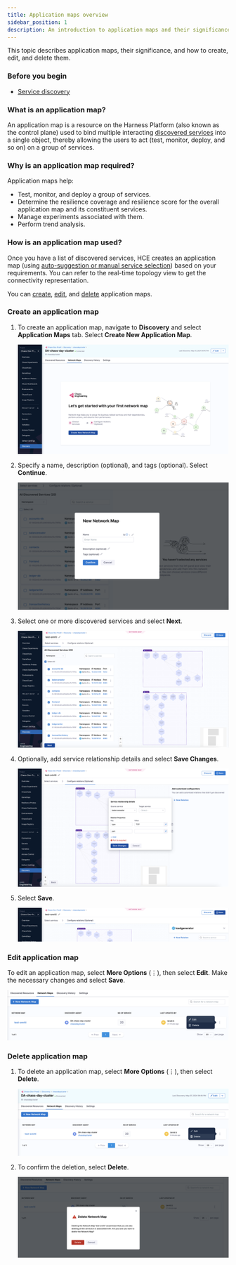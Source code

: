 ```yaml
---
title: Application maps overview
sidebar_position: 1
description: An introduction to application maps and their significance
---
```


This topic describes application maps, their significance, and how to create, edit, and delete them.

### Before you begin

- [Service discovery](/docs/chaos-engineering/features/service-discovery/intro-service-discovery.md)

### What is an application map?

An application map is a resource on the Harness Platform (also known as the control plane) used to bind multiple interacting [discovered services](/docs/chaos-engineering/features/service-discovery/intro-service-discovery.md) into a single object, thereby allowing the users to act (test, monitor, deploy, and so on) on a group of services.

### Why is an application map required?

Application maps help:

- Test, monitor, and deploy a group of services.
- Determine the resilience coverage and resilience score for the overall application map and its constituent services.
- Manage experiments associated with them.
- Perform trend analysis.

### How is an application map used?

Once you have a list of discovered services, HCE creates an application map (using [auto-suggestion or manual service selection](/docs/chaos-engineering/onboarding/guided-onboarding#create-network-maps)) based on your requirements. You can refer to the real-time topology view to get the connectivity representation.

You can [create](#create-network-map), [edit](#edit-network-map), and [delete](#delete-network-map) application maps.

### Create an application map

1. To create an application map, navigate to **Discovery** and select **Application Maps** tab. Select **Create New Application Map**.

    ![](./static/create-nw-1.png)

2. Specify a name, description (optional), and tags (optional). Select **Continue**.

    ![](./static/name-np-2.png)

3. Select one or more discovered services and select **Next**.

    ![](./static/select-service-3.png)

4. Optionally, add service relationship details and select **Save Changes**.

    ![](./static/service-rel-4.png)

5. Select **Save**.

    ![](./static/save-nw-5.png)

### Edit application map

To edit an application map, select **More Options** (&vellip;), then select **Edit**. Make the necessary changes and select **Save**.

![](./static/edit-8.png)

### Delete application map

1. To delete an application map, select **More Options** (&vellip;), then select **Delete**.

    ![](./static/delete-6.png)

2. To confirm the deletion, select **Delete**.

    ![](./static/confirm-delete-7.png)
